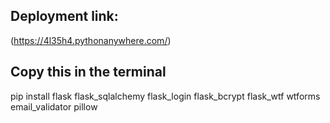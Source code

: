 ## Deployment link:
(https://4l35h4.pythonanywhere.com/)

## Copy this in the terminal
pip install flask flask_sqlalchemy flask_login flask_bcrypt flask_wtf wtforms email_validator pillow
